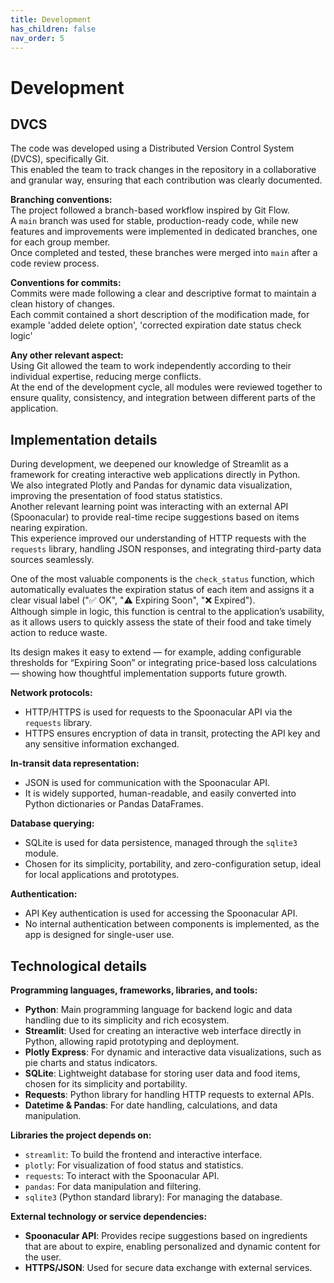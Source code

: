 ```yaml
---
title: Development
has_children: false
nav_order: 5
---
```


# Development

## DVCS

The code was developed using a Distributed Version Control System (DVCS), specifically Git.  
This enabled the team to track changes in the repository in a collaborative and granular way, ensuring that each contribution was clearly documented. 

**Branching conventions:**  
The project followed a branch-based workflow inspired by Git Flow.  
A `main` branch was used for stable, production-ready code, while new features and improvements were implemented in dedicated branches, one for each group member.  
Once completed and tested, these branches were merged into `main` after a code review process.

**Conventions for commits:**  
Commits were made following a clear and descriptive format to maintain a clean history of changes.  
Each commit contained a short description of the modification made, for example 'added delete option', 'corrected expiration date status check logic'

**Any other relevant aspect:**  
Using Git allowed the team to work independently according to their individual expertise, reducing merge conflicts.  
At the end of the development cycle, all modules were reviewed together to ensure quality, consistency, and integration between different parts of the application. 

## Implementation details

During development, we deepened our knowledge of Streamlit as a framework for creating interactive web applications directly in Python.  
We also integrated Plotly and Pandas for dynamic data visualization, improving the presentation of food status statistics.  
Another relevant learning point was interacting with an external API (Spoonacular) to provide real-time recipe suggestions based on items nearing expiration.  
This experience improved our understanding of HTTP requests with the `requests` library, handling JSON responses, and integrating third-party data sources seamlessly.  
  
One of the most valuable components is the `check_status` function, which automatically evaluates the expiration status of each item and assigns it a clear visual label ("✅ OK", "⚠️ Expiring Soon", "❌ Expired").  
Although simple in logic, this function is central to the application’s usability, as it allows users to quickly assess the state of their food and take timely action to reduce waste.  

Its design makes it easy to extend — for example, adding configurable thresholds for “Expiring Soon” or integrating price-based loss calculations — showing how thoughtful implementation supports future growth.  

**Network protocols:**  
- HTTP/HTTPS is used for requests to the Spoonacular API via the `requests` library.  
- HTTPS ensures encryption of data in transit, protecting the API key and any sensitive information exchanged.    

**In-transit data representation:**  
- JSON is used for communication with the Spoonacular API.  
- It is widely supported, human-readable, and easily converted into Python dictionaries or Pandas DataFrames.  

**Database querying:**  
- SQLite is used for data persistence, managed through the `sqlite3` module.  
- Chosen for its simplicity, portability, and zero-configuration setup, ideal for local applications and prototypes.  

**Authentication:**  
- API Key authentication is used for accessing the Spoonacular API.  
- No internal authentication between components is implemented, as the app is designed for single-user use.  
 
## Technological details

**Programming languages, frameworks, libraries, and tools:**  
- **Python**: Main programming language for backend logic and data handling due to its simplicity and rich ecosystem.  
- **Streamlit**: Used for creating an interactive web interface directly in Python, allowing rapid prototyping and deployment.  
- **Plotly Express**: For dynamic and interactive data visualizations, such as pie charts and status indicators.  
- **SQLite**: Lightweight database for storing user data and food items, chosen for its simplicity and portability.  
- **Requests**: Python library for handling HTTP requests to external APIs.  
- **Datetime & Pandas**: For date handling, calculations, and data manipulation.

**Libraries the project depends on:**  
- `streamlit`: To build the frontend and interactive interface.  
- `plotly`: For visualization of food status and statistics.  
- `requests`: To interact with the Spoonacular API.  
- `pandas`: For data manipulation and filtering.  
- `sqlite3` (Python standard library): For managing the database.

**External technology or service dependencies:**  
- **Spoonacular API**: Provides recipe suggestions based on ingredients that are about to expire, enabling personalized and dynamic content for the user.  
- **HTTPS/JSON**: Used for secure data exchange with external services.  